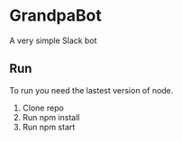 # GrandpaBot
A very simple Slack bot

## Run
To run you need the lastest version of node.

1. Clone repo
2. Run npm install
3. Run npm start
